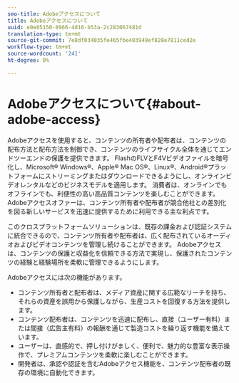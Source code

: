 ```yaml
---
seo-title: Adobeアクセスについて
title: Adobeアクセスについて
uuid: e0e85150-8966-4d16-b53a-2c283067481d
translation-type: tm+mt
source-git-commit: 7e8df034035fe465fbe403949ef828e7811ced2e
workflow-type: tm+mt
source-wordcount: '241'
ht-degree: 0%

---
```



# Adobeアクセスについて{#about-adobe-access}

Adobeアクセスを使用すると、コンテンツの所有者や配布者は、コンテンツの配布方法と配布方法を制御でき、コンテンツのライフサイクル全体を通じてエンドツーエンドの保護を提供できます。 FlashのFLVとF4Vビデオファイルを暗号化し、Microsoft® Windows®、Apple® Mac OS®、Linux®、Android®プラットフォームにストリーミングまたはダウンロードできるようにし、オンラインビデオレンタルなどのビジネスモデルを適用します。 消費者は、オンラインでもオフラインでも、利便性の高い高品質コンテンツを楽しむことができます。 Adobeアクセスオファーは、コンテンツ所有者や配布者が競合他社との差別化を図る新しいサービスを迅速に提供するために利用できる主な利点です。

このクロスプラットフォームソリューションは、既存の課金および認証システムに統合できるので、コンテンツ所有者や配布者は、広く配布されているオーディオおよびビデオコンテンツを管理し続けることができます。 Adobeアクセスは、コンテンツの保護と収益化を信頼できる方法で実現し、保護されたコンテンツの経験と経験場所を柔軟に管理できるようにします。

Adobeアクセスには次の機能があります。

* コンテンツ所有者と配布者は、メディア資産に関する広範なリーチを持ち、それらの資産を誤用から保護しながら、生産コストを回復する方法を提供します。
* コンテンツ配布者は、コンテンツを迅速に配布し、直接（ユーザー有料）または間接（広告主有料）の報酬を通じて製造コストを繰り返す機能を備えています。
* ユーザーは、直感的で、押し付けがましく、便利で、魅力的な豊富な表示操作で、プレミアムコンテンツを柔軟に楽しむことができます。
* 開発者は、承認や認証を含むAdobeアクセス機能を、コンテンツ配布者の既存の環境に自動化できます。

